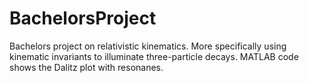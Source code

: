 # BachelorsProject
Bachelors project on relativistic kinematics. More specifically using kinematic invariants to illuminate three-particle decays. MATLAB code shows the Dalitz plot with resonanes.

